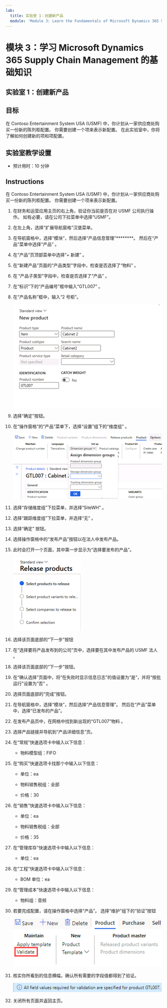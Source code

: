 ```yaml
---
lab:
  title: 实验室 1：创建新产品
  module: 'Module 3: Learn the Fundamentals of Microsoft Dynamics 365 Supply Chain Management'
---
```


# 模块 3：学习 Microsoft Dynamics 365 Supply Chain Management 的基础知识

## 实验室 1：创建新产品

## 目标

在 Contoso Entertainment System USA (USMF) 中，你计划从一家供应商处购买一份新的陈列柜配置。 你需要创建一个项来表示新配置。 在此实验室中，你将了解如何创建新的项和项配置。

## 实验室教学设置

   - 预计用时：10 分钟

## Instructions

在 Contoso Entertainment System USA (USMF) 中，你计划从一家供应商处购买一份新的陈列柜配置。 你需要创建一个项来表示新配置。

1.  在财务和运营应用主页的右上角，验证你当前是否在对 USMF 公司执行操作。 如有必要，请在公司下拉菜单中选择“USMF”。

2.  在左上角，选择“扩展导航窗格”汉堡菜单。

3.  在导航窗格中，选择“模块”，然后选择“产品信息管理”********。 然后在“产品”菜单中选择“产品” 。

4.  在“产品”页顶部菜单中选择“+ 新建” 。

5.  在“新建产品”页面的“产品类型”字段中，检查是否选择了“物料”  。

6.  在 “产品子类型”字段中，检查是否选择了“产品” 。

7.  在“标识”下的“产品编号”框中输入“GTL007”  。

8.  在“产品名称”框中，输入“2 号柜”。 

    ![屏幕截图展示的是新产品创建页面的标准视图。](./media/03-learn-the-fundamentals-of-dynamics-365-supply-chain-management-07.png)

9.  选择“确定”按钮。

10. 在“操作窗格”的“产品”菜单下，选择“设置”组下的“维度组”  。

    ![屏幕截图展示的是产品菜单下的“设置”选项，可在其中添加不同的维度组详细信息。](./media/03-learn-the-fundamentals-of-dynamics-365-supply-chain-management-08.png)

11. 选择“存储维度组”下拉菜单，并选择“SiteWH” 。

12. 选择“跟踪维度组”下拉菜单，并选择“无” 。

13. 选择“确定”  按钮。

14. 选择操作窗格中的“发布产品”按钮以在法人中发布产品。

15. 此时会打开一个页面，其中第一步显示为“选择要发布的产品”。

    ![屏幕截图展示的是产品发布页面的标准视图。](./media/03-learn-the-fundamentals-of-dynamics-365-supply-chain-management-09.png)

16. 选择该页面底部的“下一步”按钮

17. 在“选择要将产品发布到的公司”页中，选择要在其中发布产品的 USMF 法人 。

18. 选择该页面底部的“下一步”按钮。

19. 在“确认选择”页面中，将“在失败时显示信息日志”的值设置为“是”，并将“按批运行”设置为“否”    。

20. 选择页面底部的“完成”按钮。

21. 在导航窗格中，选择“模块”，然后选择“产品信息管理”。 然后在“产品”菜单中，选择“已发布的产品”。

22. 在发布产品页中，在网格中找到新出现的“GTL007”物料  。 

23. 选择产品链接并导航到“产品详细信息”页。

24. 在“常规”快速选项卡中输入以下信息：

    - 物料模型组：FIFO

25. 在“购买”快速选项卡找那个中输入以下信息：

    - 单位：ea

    - 物料销售税组：全部

    - 价格：30

26. 在“销售”快速选项卡中输入以下信息：

    - 单位：ea

    - 物料销售税组：全部

    - 价格：35

27. 在“管理库存”快速选项卡中输入以下信息：

    - 单位：ea

28. 在“工程”快速选项卡中输入以下信息：

    - BOM 单位：ea

29. 在“管理成本”快速选项卡中输入以下信息：

    - 物料组：音频

30. 若要完成配置，请在操作窗格中选择“产品”。 选择“维护”组下的“验证”按钮

    ![屏幕截图展示的是操作窗格中“产品”按钮下的“维护”组。 “维护”组中的“验证”按钮处于选中状态。](./media/03-learn-the-fundamentals-of-dynamics-365-supply-chain-management-10.png)

31. 核实你所看到的信息横幅，确认所有需要的字段值都得到了验证。

    ![屏幕截图展示的是用于确认所有需要的字段值都已得到验证的信息横幅。 ](./media/03-learn-the-fundamentals-of-dynamics-365-supply-chain-management-11.png)

32. 关闭所有页面并返回主页。
